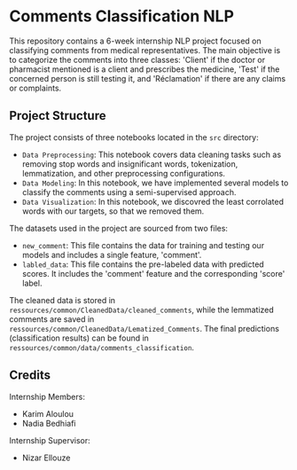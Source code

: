 # Comments Classification NLP

This repository contains a 6-week internship NLP project focused on classifying comments from medical representatives. The main objective is to categorize the comments into three classes: 'Client' if the doctor or pharmacist mentioned is a client and prescribes the medicine, 'Test' if the concerned person is still testing it, and 'Réclamation' if there are any claims or complaints.

## Project Structure

The project consists of three notebooks located in the `src` directory:
- `Data Preprocessing`: This notebook covers data cleaning tasks such as removing stop words and insignificant words, tokenization, lemmatization, and other preprocessing configurations.
- `Data Modeling`: In this notebook, we have implemented several models to classify the comments using a semi-supervised approach.
- `Data Visualization`: In this notebook, we discovred the least corrolated words with our targets, so that we removed them.


The datasets used in the project are sourced from two files:
- `new_comment`: This file contains the data for training and testing our models and includes a single feature, 'comment'.
- `labled_data`: This file contains the pre-labeled data with predicted scores. It includes the 'comment' feature and the corresponding 'score' label.

The cleaned data is stored in `ressources/common/CleanedData/cleaned_comments`, while the lemmatized comments are saved in `ressources/common/CleanedData/Lematized_Comments`. The final predictions (classification results) can be found in `ressources/common/data/comments_classification`.

## Credits
 
Internship Members: 
- Karim Aloulou
- Nadia Bedhiafi

Internship Supervisor:
- Nizar Ellouze
